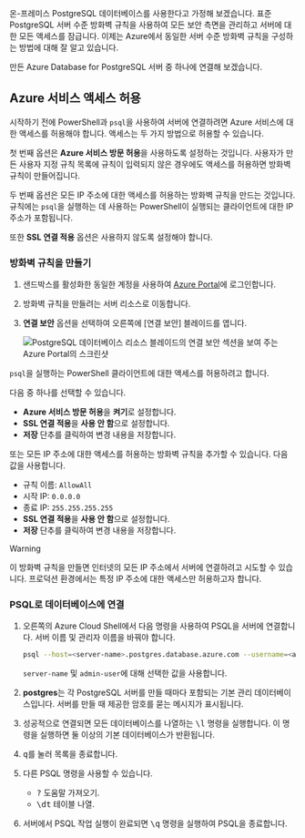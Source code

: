 온-프레미스 PostgreSQL 데이터베이스를 사용한다고 가정해 보겠습니다. 표준 PostgreSQL 서버 수준 방화벽 규칙을 사용하여 모든 보안 측면을 관리하고 서버에 대한 모든 액세스를 잠급니다. 이제는 Azure에서 동일한 서버 수준 방화벽 규칙을 구성하는 방법에 대해 잘 알고 있습니다.

만든 Azure Database for PostgreSQL 서버 중 하나에 연결해 보겠습니다.

## <a name="allow-azure-service-access"></a>Azure 서비스 액세스 허용

시작하기 전에 PowerShell과 `psql`을 사용하여 서버에 연결하려면 Azure 서비스에 대한 액세스를 허용해야 합니다. 액세스는 두 가지 방법으로 허용할 수 있습니다.

첫 번째 옵션은 **Azure 서비스 방문 허용**을 사용하도록 설정하는 것입니다. 사용자가 만든 사용자 지정 규칙 목록에 규칙이 입력되지 않은 경우에도 액세스를 허용하면 방화벽 규칙이 만들어집니다.

두 번째 옵션은 모든 IP 주소에 대한 액세스를 허용하는 방화벽 규칙을 만드는 것입니다. 규칙에는 `psql`을 실행하는 데 사용하는 PowerShell이 실행되는 클라이언트에 대한 IP 주소가 포함됩니다.

또한 **SSL 연결 적용** 옵션은 사용하지 않도록 설정해야 합니다.

### <a name="create-a-firewall-rule"></a>방화벽 규칙을 만들기

1. 샌드박스를 활성화한 동일한 계정을 사용하여 [Azure Portal](https://portal.azure.com/triplecrownlabs.onmicrosoft.com?azure-portal=true)에 로그인합니다. 

1. 방화벽 규칙을 만들려는 서버 리소스로 이동합니다.

1. **연결 보안** 옵션을 선택하여 오른쪽에 [연결 보안] 블레이드를 엽니다.

    ![PostgreSQL 데이터베이스 리소스 블레이드의 연결 보안 섹션을 보여 주는 Azure Portal의 스크린샷](../media/7-db-security-settings.png)

`psql`을 실행하는 PowerShell 클라이언트에 대한 액세스를 허용하려고 합니다.

다음 중 하나를 선택할 수 있습니다.

- **Azure 서비스 방문 허용**을 **켜기**로 설정합니다.
- **SSL 연결 적용**을 **사용 안 함**으로 설정합니다.
- **저장** 단추를 클릭하여 변경 내용을 저장합니다.

또는 모든 IP 주소에 대한 액세스를 허용하는 방화벽 규칙을 추가할 수 있습니다. 다음 값을 사용합니다.

- 규칙 이름: `AllowAll`
- 시작 IP: `0.0.0.0`
- 종료 IP: `255.255.255.255`
- **SSL 연결 적용**을 **사용 안 함**으로 설정합니다.
- **저장** 단추를 클릭하여 변경 내용을 저장합니다.

> [!Warning]
> 이 방화벽 규칙을 만들면 인터넷의 모든 IP 주소에서 서버에 연결하려고 시도할 수 있습니다. 프로덕션 환경에서는 특정 IP 주소에 대한 액세스만 허용하고자 합니다.

### <a name="connect-to-the-database-with-psql"></a>PSQL로 데이터베이스에 연결

1. 오른쪽의 Azure Cloud Shell에서 다음 명령을 사용하여 PSQL을 서버에 연결합니다. 서버 이름 및 관리자 이름을 바꿔야 합니다.

    ```bash
    psql --host=<server-name>.postgres.database.azure.com --username=<admin-user>@<server-name> --dbname=postgres
    ```
    
    `server-name` 및 `admin-user`에 대해 선택한 값을 사용합니다. 

1. **postgres**는 각 PostgreSQL 서버를 만들 때마다 포함되는 기본 관리 데이터베이스입니다. 서버를 만들 때 제공한 암호를 묻는 메시지가 표시됩니다.

1. 성공적으로 연결되면 모든 데이터베이스를 나열하는 <kbd>\l</kbd> 명령을 실행합니다. 이 명령을 실행하면 둘 이상의 기본 데이터베이스가 반환됩니다.

1. <kbd>q</kbd>를 눌러 목록을 종료합니다.

1. 다른 PSQL 명령을 사용할 수 있습니다.
    - <kbd>\?</kbd> 도움말 가져오기.
    - <kbd>\dt</kbd> 테이블 나열.

1. 서버에서 PSQL 작업 실행이 완료되면 <kbd>\q</kbd> 명령을 실행하여 PSQL을 종료합니다.
